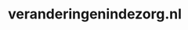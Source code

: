 ---
layout: post
title:  "veranderingenindezorg.nl"
internal_url:  "/data/veranderingenindezorg.nl.html"
categories: dutchgov
---